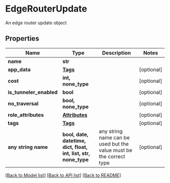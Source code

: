 # EdgeRouterUpdate

An edge router update object

## Properties
Name | Type | Description | Notes
------------ | ------------- | ------------- | -------------
**name** | **str** |  | 
**app_data** | [**Tags**](Tags.md) |  | [optional] 
**cost** | **int, none_type** |  | [optional] 
**is_tunneler_enabled** | **bool** |  | [optional] 
**no_traversal** | **bool, none_type** |  | [optional] 
**role_attributes** | [**Attributes**](Attributes.md) |  | [optional] 
**tags** | [**Tags**](Tags.md) |  | [optional] 
**any string name** | **bool, date, datetime, dict, float, int, list, str, none_type** | any string name can be used but the value must be the correct type | [optional]

[[Back to Model list]](../README.md#documentation-for-models) [[Back to API list]](../README.md#documentation-for-api-endpoints) [[Back to README]](../README.md)


